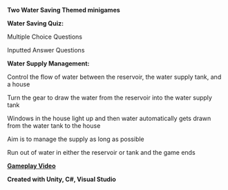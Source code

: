 **Two Water Saving Themed minigames**

**Water Saving Quiz:**

Multiple Choice Questions

Inputted Answer Questions

**Water Supply Management:**

Control the flow of water between the reservoir, the water supply tank, and a house

Turn the gear to draw the water from the reservoir into the water supply tank

Windows in the house light up and then water automatically gets drawn from the water tank to the house

Aim is to manage the supply as long as possible

Run out of water in either the reservoir or tank and the game ends 


[**Gameplay Video**](https://youtu.be/CeHFcqrNAHE) 

**Created with Unity, C#, Visual Studio**
